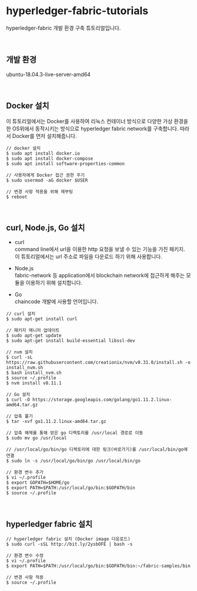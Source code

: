 # hyperledger-fabric-tutorials
hyperledger-fabric 개발 환경 구축 튜토리얼입니다.

<br>

## 개발 환경
ubuntu-18.04.3-live-server-amd64

<br>

## Docker 설치
이 튜토리얼에서는 Docker를 사용하여 리눅스 컨테이너 방식으로 다양한 가상 환경을 한 OS위에서 동작시키는 방식으로 hyperledger fabric network를 구축합니다. 따라서 Docker를 먼저 설치해줍니다.
```
// docker 설치
$ sudo apt install docker.io
$ sudo apt install docker-compose
$ sudo apt install software-properties-common

// 사용자에게 Docker 접근 권한 주기
$ sudo usermod -aG docker $USER

// 변경 사항 적용을 위해 재부팅
$ reboot
```

<br>

## curl, Node.js, Go 설치

- curl<br>
  command line에서 url을 이용한 http 요청을 보낼 수 있는 기능을 가진 패키지.<br>
  이 튜토리얼에서는 url 주소로 파일을 다운로드 하기 위해 사용합니다.<br>

- Node.js<br>
  fabric-network 등 application에서 blockchain network에 접근하게 해주는 모듈을 이용하기 위해 설치합니다.<br>
  
- Go<br>
  chaincode 개발에 사용할 언어입니다.<br>
  
```
// curl 설치
$ sudo apt-get install curl

// 패키지 매니저 업데이트
$ sudo apt-get update
$ sudo apt-get install build-essential libssl-dev

// nvm 설치
$ curl -sL https://raw.githubusercontent.com/creationix/nvm/v0.31.0/install.sh -o install_nvm.sh
$ bash install_nvm.sh
$ source ~/.profile
$ nvm install v8.11.1

// Go 설치
$ curl -O https://storage.googleapis.com/golang/go1.11.2.linux-amd64.tar.gz

// 압축 풀기
$ tar -xvf go1.11.2.linux-amd64.tar.gz

// 압축 해제를 통해 얻은 go 디렉토리를 /usr/local 경로로 이동
$ sudo mv go /usr/local

// /usr/local/go/bin/go 디렉토리에 대한 링크(바로가기)를 /usr/local/bin/go에 연결
$ sudo ln -s /usr/local/go/bin/go /usr/local/bin/go

// 환경 변수 추가
$ vi ~/.profile
$ export GOPATH=$HOME/go
$ export PATH=$PATH:/usr/local/go/bin:$GOPATH/bin
$ source ~/.profile
```
<br>

## hyperledger fabric 설치

```
// hyperledger fabric 설치 (Docker image 다운로드)
$ sudo curl -sSL http://bit.ly/2ysbOFE | bash -s

// 환경 변수 수정
$ vi ~/.profile
$ export PATH=$PATH:/usr/local/go/bin:$GOPATH/bin:~/fabric-samples/bin

// 변경 사항 적용
$ source ~/.profile
```

